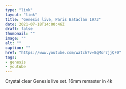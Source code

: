 ```yaml
---
type: "link"
layout: "link"
title: "Genesis live, Paris Bataclan 1973"
date: 2021-07-18T14:00:46Z
draft: false
thumbnail: ""
image: ""
alt: ""
caption: ""
href: "https://www.youtube.com/watch?v=8qMsr7jjQF0"
tags:
- genesis
- youtube
---
```


Crystal clear Genesis live set. 16mm remaster in 4k
